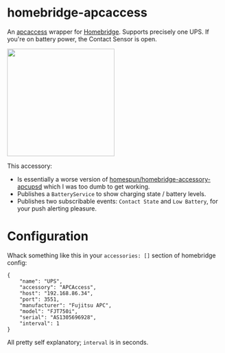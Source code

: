 # homebridge-apcaccess

An [apcaccess](https://github.com/mapero/apcaccess) wrapper for [Homebridge](https://github.com/nfarina/homebridge). Supports precisely one UPS. If you're on battery power, the Contact Sensor is open.

<img src="https://user-images.githubusercontent.com/1850718/75247783-a0bd6b00-57ca-11ea-9391-0db0afdaf2cf.PNG" width="250"/>

This accessory:

- Is essentially a worse version of [homespun/homebridge-accessory-apcupsd](https://github.com/homespun/homebridge-accessory-apcupsd) which I was too dumb to get working.
- Publishes a `BatteryService` to show charging state / battery levels.
- Publishes two subscribable events: `Contact State` and `Low Battery`, for your push alerting pleasure.

# Configuration

Whack something like this in your `accessories: []` section of homebridge config:

```
{
    "name": "UPS",
    "accessory": "APCAccess",
    "host": "192.168.86.34",
    "port": 3551,
    "manufacturer": "Fujitsu APC",
    "model": "FJT750i",
    "serial": "AS1305696928",
    "interval": 1
}
```

All pretty self explanatory; `interval` is in seconds.
